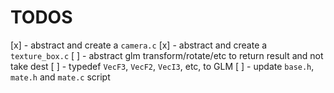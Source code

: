 # TODOS
[x] - abstract and create a `camera.c`
[x] - abstract and create a `texture_box.c`
[ ] - abstract glm transform/rotate/etc to return result and not take dest
[ ] - typedef `VecF3`, `VecF2`, `VecI3`, etc, to GLM
[ ] - update `base.h`, `mate.h` and `mate.c` script

